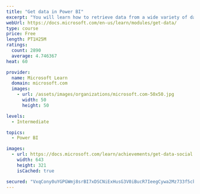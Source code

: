 ```yaml
---
title: "Get data in Power BI"
excerpt: "You will learn how to retrieve data from a wide variety of data sources, including Microsoft Excel, relational databases, and NoSQL data stores. You will also learn how to improve performance while retrieving data."
webUrl: https://docs.microsoft.com/en-us/learn/modules/get-data/
type: course
price: Free
length: PT1H25M
ratings:
  count: 2890
  average: 4.746367
heat: 60

provider:
  name: Microsoft Learn
  domain: microsoft.com
  images:
    - url: /assets/images/organizations/microsoft.com-50x50.jpg
      width: 50
      height: 50

levels:
  - Intermediate

topics:
  - Power BI

images:
  - url: https://docs.microsoft.com/learn/achievements/get-data-social.png
    width: 643
    height: 321
    isCached: true

secured: "VxqCony0uYGPGWmj8srBI7xDSCNiExHusG3V0iBucR7IeegCywa2Mz733f5ckm2cPjan3TSq8Fs791GGiN125qvaoKp/uhMs1QhQyzPAqc24TAKTt3Z/FhoPs45yqznIzIpH4NfKCoJXkUFfANl7O6xXR6gviQFBx/dfGQFGEjMmkRuRZcIQi454653ZKaCq8vvNxHyzTOW2b7kdG22P0t1pCVRKMRm/ILmNSw38TZzGK2asPhDm59/qn4HiwqJBUAnOIvcgoYPP4wdeFIgmiTeoGcHhxrLiK3jF7o9p01wrf52lVG09Db1bU8dCLQ8m4CZckQN2vYgZp+Yf/J6b1vlVgYKNRSqi+qXI6a4+Mve9hYcsn022M9r8diWtXn0ApoRfbh6cTasov9mFk0M0HbNWavLL0A+Uu4P4mcwWT4U=;/HOQuEDfL+Pg8XnsYlfTng=="
---
```


